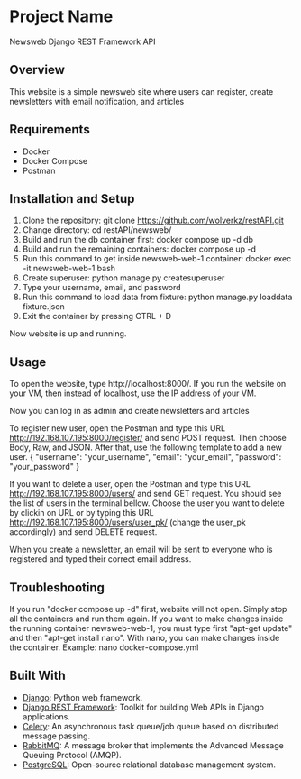 # Project Name
Newsweb Django REST Framework API

## Overview
This website is a simple newsweb site where users can register, create newsletters with email notification, and articles

## Requirements
- Docker
- Docker Compose
- Postman

## Installation and Setup
1. Clone the repository: git clone https://github.com/wolverkz/restAPI.git
2. Change directory: cd restAPI/newsweb/
3. Build and run the db container first: docker compose up -d db
4. Build and run the remaining containers: docker compose up -d
5. Run this command to get inside newsweb-web-1 container: docker exec -it newsweb-web-1 bash
6. Create superuser: python manage.py createsuperuser
7. Type your username, email, and password
8. Run this command to load data from fixture: python manage.py loaddata fixture.json
9. Exit the container by pressing CTRL + D

Now website is up and running.

## Usage
To open the website, type http://localhost:8000/. If you run the website on your VM, then instead of localhost, use the
IP address of your VM.

Now you can log in as admin and create newsletters and articles

To register new user, open the Postman and type this URL http://192.168.107.195:8000/register/ and send POST request.
Then choose Body, Raw, and JSON. After that, use the following template to add a new user.
{
    "username": "your_username",
    "email": "your_email",
    "password": "your_password"
}

If you want to delete a user, open the Postman and type this URL http://192.168.107.195:8000/users/ and send GET request.
You should see the list of users in the terminal bellow. Choose the user you want to delete by clickin on URL or
by typing this URL http://192.168.107.195:8000/users/user_pk/ (change the user_pk accordingly) and send DELETE request.

When you create a newsletter, an email will be sent to everyone who is registered and typed their correct email address.

## Troubleshooting
If you run "docker compose up -d" first, website will not open. Simply stop all the containers and run them again.
If you want to make changes inside the running container newsweb-web-1, you must type first "apt-get update" and then
"apt-get install nano". With nano, you can make changes inside the container. Example: nano docker-compose.yml

## Built With
* [Django](https://www.djangoproject.com/): Python web framework.
* [Django REST Framework](https://www.django-rest-framework.org/): Toolkit for building Web APIs in Django applications.
* [Celery](https://docs.celeryproject.org/): An asynchronous task queue/job queue based on distributed message passing.
* [RabbitMQ](https://www.rabbitmq.com/): A message broker that implements the Advanced Message Queuing Protocol (AMQP).
* [PostgreSQL](https://www.postgresql.org/): Open-source relational database management system.